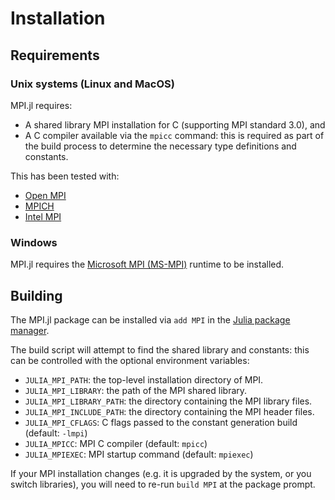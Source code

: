 # Installation

## Requirements

### Unix systems (Linux and MacOS)

MPI.jl requires:

- A shared library MPI installation for C (supporting MPI standard 3.0), and
- A C compiler available via the `mpicc` command: this is required as part of the build
  process to determine the necessary type definitions and constants.

This has been tested with:
- [Open MPI](http://www.open-mpi.org/)
- [MPICH](http://www.mpich.org/)
- [Intel MPI](https://software.intel.com/en-us/mpi-library)

### Windows

MPI.jl requires the [Microsoft MPI (MS-MPI)](https://docs.microsoft.com/en-us/message-passing-interface/microsoft-mpi) runtime to be installed.

## Building

The MPI.jl package can be installed via `add MPI` in the [Julia package manager](https://docs.julialang.org/en/v1/stdlib/Pkg/index.html). 

The build script will attempt to find the shared library and constants: this can be
controlled with the optional environment variables:

- `JULIA_MPI_PATH`: the top-level installation directory of MPI.
- `JULIA_MPI_LIBRARY`: the path of the MPI shared library.
- `JULIA_MPI_LIBRARY_PATH`: the directory containing the MPI library files.
- `JULIA_MPI_INCLUDE_PATH`: the directory containing the MPI header files.
- `JULIA_MPI_CFLAGS`: C flags passed to the constant generation build (default: `-lmpi`)
- `JULIA_MPICC`: MPI C compiler (default: `mpicc`)
- `JULIA_MPIEXEC`: MPI startup command (default: `mpiexec`)

If your MPI installation changes (e.g. it is upgraded by the system, or you switch
libraries), you will need to re-run `build MPI` at the package prompt.
